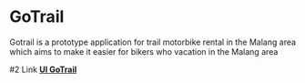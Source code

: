 # GoTrail
Gotrail is a prototype application for trail motorbike rental in the Malang area which aims to make it easier for bikers who vacation in the Malang area

 #2 Link
 [**UI GoTrail**](https://www.figma.com/proto/vBECii90rpOK9yr6wyF2AI/Untitled?type=design&node-id=17-1594&t=OJg5X621QT65dxxE-0&scaling=scale-down&page-id=0%3A1&starting-point-node-id=17%3A1594)
